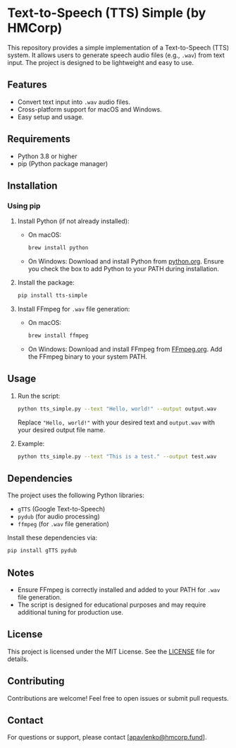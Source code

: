 # Text-to-Speech (TTS) Simple (by HMCorp)

This repository provides a simple implementation of a Text-to-Speech (TTS) system. It allows users to generate speech audio files (e.g., `.wav`) from text input. The project is designed to be lightweight and easy to use.

## Features
- Convert text input into `.wav` audio files.
- Cross-platform support for macOS and Windows.
- Easy setup and usage.

## Requirements
- Python 3.8 or higher
- pip (Python package manager)

## Installation

### Using pip
1. Install Python (if not already installed):
    - On macOS:
        ```bash
        brew install python
        ```
    - On Windows:
        Download and install Python from [python.org](https://www.python.org/). Ensure you check the box to add Python to your PATH during installation.

2. Install the package:
    ```bash
    pip install tts-simple
    ```

3. Install FFmpeg for `.wav` file generation:
    - On macOS:
        ```bash
        brew install ffmpeg
        ```
    - On Windows:
        Download and install FFmpeg from [FFmpeg.org](https://ffmpeg.org/). Add the FFmpeg binary to your system PATH.

## Usage
1. Run the script:
    ```bash
    python tts_simple.py --text "Hello, world!" --output output.wav
    ```
    Replace `"Hello, world!"` with your desired text and `output.wav` with your desired output file name.

2. Example:
    ```bash
    python tts_simple.py --text "This is a test." --output test.wav
    ```

## Dependencies
The project uses the following Python libraries:
- `gTTS` (Google Text-to-Speech)
- `pydub` (for audio processing)
- `ffmpeg` (for `.wav` file generation)

Install these dependencies via:
```bash
pip install gTTS pydub
```

## Notes
- Ensure FFmpeg is correctly installed and added to your PATH for `.wav` file generation.
- The script is designed for educational purposes and may require additional tuning for production use.

## License
This project is licensed under the MIT License. See the [LICENSE](LICENSE) file for details.

## Contributing
Contributions are welcome! Feel free to open issues or submit pull requests.

## Contact
For questions or support, please contact [apavlenko@hmcorp.fund].